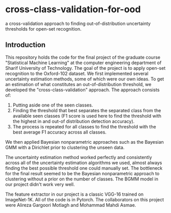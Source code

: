 # cross-class-validation-for-ood
a cross-validation approach to finding out-of-distribution uncertainty thresholds for open-set recognition.

## Introduction
This repository holds the code for the final project of the graduate course "Statistical Machine Learning" at the computer engineering department of Sharif University of Technology. The goal of the project is to apply open-set recognition to the Oxford-102 dataset. We first implemented several uncertainty estimation methods, some of which were our own ideas. To get an estimation of what constitutes an out-of-distribution threshold, we developed the "cross-class-validation" approach. The approach consists of:

1. Putting aside one of the seen classes.
2. Finding the threshold that best separates the separated class from the available seen classes (F1 score is used here to find the threshold with the highest in and out-of distribution detection accuracy).
3. The process is repeated for all classes to find the threshold with the best average F1 accuracy across all classes.

We then applied Bayesian nonparametric approaches such as the Bayesian GMM with a Dirichlet prior to clustering the unseen data. 

The uncertainty estimation method worked perfectly and consistently across all of the uncertainty estimation algorithms we used, almost always finding the best possible threshold one could manually set. The bottleneck for the final result seemed to be the Bayesian nonparametric approach to clustering without a prior on the number of classes. The BGMM model in our project didn't work very well.

The feature extractor in our project is a classic VGG-16 trained on ImageNet-1K. All of the code is in Pytorch. The collaborators on this project were Alireza Gargoori Motlagh and Mohammad Mahdi Asmae.


